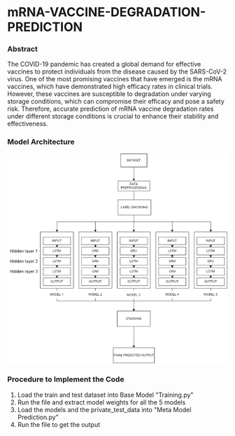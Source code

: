 # mRNA-VACCINE-DEGRADATION-PREDICTION

### Abstract

The COVID-19 pandemic has created a global demand for effective vaccines to protect individuals from the disease caused by the SARS-CoV-2 virus. One of the most promising vaccines that have emerged is the mRNA vaccines, which have demonstrated high efficacy rates in clinical trials. However, these vaccines are susceptible to degradation under varying storage conditions, which can compromise their efficacy and pose a safety risk. Therefore, accurate prediction of mRNA vaccine degradation rates under different storage conditions is crucial to enhance their stability and effectiveness.

### Model Architecture

![alt text](https://github.com/NAGHA-AKSHAYAA/mRNA-VACCINE-DEGRADATION-PREDICTION/blob/main/image.png?raw=true)

### Procedure to Implement the Code
1. Load the train and test dataset into Base Model "Training.py"
2. Run the file and extract model weights for all the 5 models
3. Load the models and the private_test_data into "Meta Model Prediction.py"
4. Run the file to get the output
